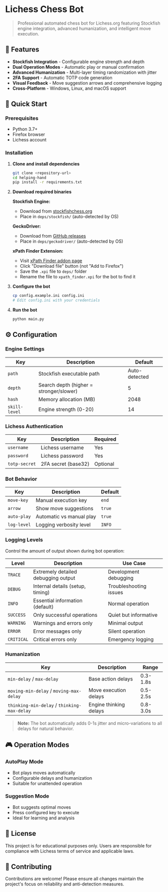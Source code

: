 # Lichess Chess Bot

> Professional automated chess bot for Lichess.org featuring Stockfish engine integration, advanced humanization, and intelligent move execution.

## 🎯 Features

- **Stockfish Integration** - Configurable engine strength and depth
- **Dual Operation Modes** - Automatic play or manual confirmation
- **Advanced Humanization** - Multi-layer timing randomization with jitter
- **2FA Support** - Automatic TOTP code generation
- **Visual Feedback** - Move suggestion arrows and comprehensive logging
- **Cross-Platform** - Windows, Linux, and macOS support

## 🚀 Quick Start

### Prerequisites

- Python 3.7+
- Firefox browser
- Lichess account

### Installation

1. **Clone and install dependencies**

   ```bash
   git clone <repository-url>
   cd helping-hand
   pip install -r requirements.txt
   ```

2. **Download required binaries**

   **Stockfish Engine:**

   - Download from [stockfishchess.org](https://stockfishchess.org/download/)
   - Place in `deps/stockfish/` (auto-detected by OS)

   **GeckoDriver:**

   - Download from [GitHub releases](https://github.com/mozilla/geckodriver/releases)
   - Place in `deps/geckodriver/` (auto-detected by OS)

   **xPath Finder Extension:**

   - Visit [xPath Finder addon page](https://addons.mozilla.org/en-US/firefox/addon/xpath_finder/)
   - Click "Download file" button (not "Add to Firefox")
   - Save the `.xpi` file to `deps/` folder
   - Rename the file to `xpath_finder.xpi` for the bot to find it

3. **Configure the bot**

   ```bash
   cp config.example.ini config.ini
   # Edit config.ini with your credentials
   ```

4. **Run the bot**
   ```bash
   python main.py
   ```

## ⚙️ Configuration

### Engine Settings

| Key           | Description                             | Default       |
| ------------- | --------------------------------------- | ------------- |
| `path`        | Stockfish executable path               | Auto-detected |
| `depth`       | Search depth (higher = stronger/slower) | 5             |
| `hash`        | Memory allocation (MB)                  | 2048          |
| `skill-level` | Engine strength (0-20)                  | 14            |

### Lichess Authentication

| Key           | Description         | Required |
| ------------- | ------------------- | -------- |
| `username`    | Lichess username    | Yes      |
| `password`    | Lichess password    | Yes      |
| `totp-secret` | 2FA secret (base32) | Optional |

### Bot Behavior

| Key         | Description              | Default |
| ----------- | ------------------------ | ------- |
| `move-key`  | Manual execution key     | `end`   |
| `arrow`     | Show move suggestions    | `true`  |
| `auto-play` | Automatic vs manual play | `true`  |
| `log-level` | Logging verbosity level  | `INFO`  |

### Logging Levels

Control the amount of output shown during bot operation:

| Level      | Description                         | Use Case               |
| ---------- | ----------------------------------- | ---------------------- |
| `TRACE`    | Extremely detailed debugging output | Development debugging  |
| `DEBUG`    | Internal details (setup, timing)    | Troubleshooting issues |
| `INFO`     | Essential information (default)     | Normal operation       |
| `SUCCESS`  | Only successful operations          | Quiet but informative  |
| `WARNING`  | Warnings and errors only            | Minimal output         |
| `ERROR`    | Error messages only                 | Silent operation       |
| `CRITICAL` | Critical errors only                | Emergency logging      |

### Humanization

| Key                                         | Description            | Range    |
| ------------------------------------------- | ---------------------- | -------- |
| `min-delay` / `max-delay`                   | Base action delays     | 0.3-1.8s |
| `moving-min-delay` / `moving-max-delay`     | Move execution delays  | 0.5-2.5s |
| `thinking-min-delay` / `thinking-max-delay` | Engine thinking delays | 0.8-3.0s |

> **Note:** The bot automatically adds 0-1s jitter and micro-variations to all delays for natural behavior.

## 🎮 Operation Modes

### AutoPlay Mode

- Bot plays moves automatically
- Configurable delays and humanization
- Suitable for unattended operation

### Suggestion Mode

- Bot suggests optimal moves
- Press configured key to execute
- Ideal for learning and analysis

## 📝 License

This project is for educational purposes only. Users are responsible for compliance with Lichess terms of service and applicable laws.

## 🤝 Contributing

Contributions are welcome! Please ensure all changes maintain the project's focus on reliability and anti-detection measures.
